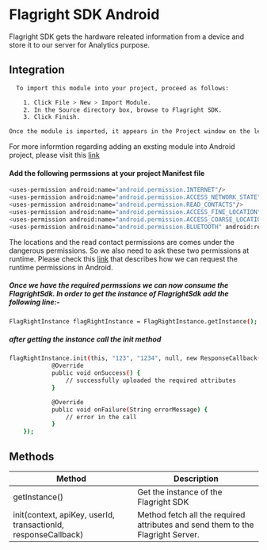 
# Flagright SDK Android

Flagright SDK gets the hardware releated information from a device and store it to our server for Analytics purpose.

## Integration

```bash
  To import this module into your project, proceed as follows:

    1. Click File > New > Import Module.
    2. In the Source directory box, browse to Flagright SDK.
    3. Click Finish.

Once the module is imported, it appears in the Project window on the left.
```
For more informtion regarding adding an exsting module into Android project, please visit this [link](https://developer.android.com/studio/projects/add-app-module)

#### Add the following permssions at your project Manifest file
```bash
<uses-permission android:name="android.permission.INTERNET"/>
<uses-permission android:name="android.permission.ACCESS_NETWORK_STATE" />
<uses-permission android:name="android.permission.READ_CONTACTS"/>
<uses-permission android:name="android.permission.ACCESS_FINE_LOCATION"/>
<uses-permission android:name="android.permission.ACCESS_COARSE_LOCATION"/>
<uses-permission android:name="android.permission.BLUETOOTH" android:required="false" />
```
The locations and the read contact permissions are comes under the dangerous permissions. So we also need to ask these two permissions at runtime. Please check this [link](https://developer.android.com/training/permissions/requesting) that describes how we can request the runtime permissions in Android.

##### Once we have the required permssions we can now consume the FlagrightSdk. In order to get the instance of FlagrightSdk add the following line:-
```bash
FlagRightInstance flagRightInstance = FlagRightInstance.getInstance();

```
##### after getting the instance call the init method
```bash
flagRightInstance.init(this, "123", "1234", null, new ResponseCallback() {
            @Override
            public void onSuccess() {
                // successfully uploaded the required attributes
            }

            @Override
            public void onFailure(String errorMessage) {
                // error in the call
            }
    });
```

## Methods
| Method | Description |
| ------ | ------ |
| getInstance() | Get the instance of the Flagright SDK |
| init(context, apiKey, userId, transactionId, responseCallback) | Method fetch all the required attributes and send them to the Flagright Server. |


